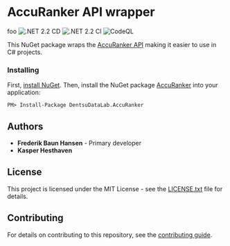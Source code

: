 # AccuRanker API wrapper
foo
![.NET 2.2 CD](https://github.com/dentsudatalab/accuranker/workflows/.NET%202.2%20CD/badge.svg) ![.NET 2.2 CI](https://github.com/dentsudatalab/accuranker/workflows/.NET%202.2%20CI/badge.svg) ![CodeQL](https://github.com/Dentsudatalab/AccuRanker/workflows/CodeQL/badge.svg)

This NuGet package wraps the [AccuRanker API](https://www.accuranker.com/integration/rest-api) making it easier to use in C# projects.


### Installing

First, [install NuGet](http://docs.nuget.org/docs/start-here/installing-nuget). Then, install the NuGet package [AccuRanker](https://www.nuget.org/packages/DentsuDataLab.AccuRanker/) into your application:

```
PM> Install-Package DentsuDataLab.AccuRanker
```

## Authors

- **Frederik Baun Hansen** - Primary developer
- **Kasper Hesthaven**

## License

This project is licensed under the MIT License - see the [LICENSE.txt](LICENSE.txt) file for details.

## Contributing

For details on contributing to this repository, see the [contributing guide](CONTRIBUTING.md).
